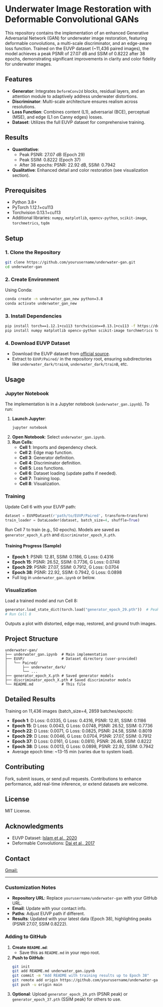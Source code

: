 
# Underwater Image Restoration with Deformable Convolutional GANs

This repository contains the implementation of an enhanced Generative Adversarial Network (GAN) for underwater image restoration, featuring deformable convolutions, a multi-scale discriminator, and an edge-aware loss function. Trained on the EUVP dataset (~11,436 paired images), the model achieves a peak PSNR of 27.07 dB and SSIM of 0.8222 after 38 epochs, demonstrating significant improvements in clarity and color fidelity for underwater images.

## Features
- **Generator**: Integrates `DeformConv2d` blocks, residual layers, and an attention module to adaptively address underwater distortions.
- **Discriminator**: Multi-scale architecture ensures realism across resolutions.
- **Loss Function**: Combines content (L1), adversarial (BCE), perceptual (MSE), and edge (L1 on Canny edges) losses.
- **Dataset**: Utilizes the full EUVP dataset for comprehensive training.

## Results
- **Quantitative**:
  - Peak PSNR: 27.07 dB (Epoch 29)
  - Peak SSIM: 0.8222 (Epoch 37)
  - After 38 epochs: PSNR: 22.92 dB, SSIM: 0.7942
- **Qualitative**: Enhanced detail and color restoration (see visualization section).

## Prerequisites
- Python 3.8+
- PyTorch 1.12.1+cu113
- Torchvision 0.13.1+cu113
- Additional libraries: `numpy`, `matplotlib`, `opencv-python`, `scikit-image`, `torchmetrics`, `tqdm`

## Setup

### 1. Clone the Repository
```bash
git clone https://github.com/yourusername/underwater-gan.git
cd underwater-gan
```

### 2. Create Environment
Using Conda:
```bash
conda create -n underwater_gan_new python=3.8
conda activate underwater_gan_new
```

### 3. Install Dependencies
```bash
pip install torch==1.12.1+cu113 torchvision==0.13.1+cu113 -f https://download.pytorch.org/whl/torch_stable.html
pip install numpy matplotlib opencv-python scikit-image torchmetrics tqdm
```

### 4. Download EUVP Dataset
- Download the EUVP dataset from [official source](https://github.com/xahidbuffon/EUVP-Dataset).
- Extract to `EUVP/Paired/` in the repository root, ensuring subdirectories like `underwater_dark/trainA`, `underwater_dark/trainB`, etc.

## Usage

### Jupyter Notebook
The implementation is in a Jupyter notebook (`underwater_gan.ipynb`). To run:

1. **Launch Jupyter**:
   ```bash
   jupyter notebook
   ```
2. **Open Notebook**: Select `underwater_gan.ipynb`.
3. **Run Cells**:
   - **Cell 1**: Imports and dependency check.
   - **Cell 2**: Edge map function.
   - **Cell 3**: Generator definition.
   - **Cell 4**: Discriminator definition.
   - **Cell 5**: Loss functions.
   - **Cell 6**: Dataset loading (update paths if needed).
   - **Cell 7**: Training loop.
   - **Cell 8**: Visualization.

### Training
Update Cell 6 with your EUVP path:
```python
dataset = EUVPDataset(r'path/to/EUVP/Paired', transform=transform)
train_loader = DataLoader(dataset, batch_size=4, shuffle=True)
```
Run Cell 7 to train (e.g., 50 epochs). Models are saved as `generator_epoch_X.pth` and `discriminator_epoch_X.pth`.

#### Training Progress (Sample)
- **Epoch 1**: PSNR: 12.81, SSIM: 0.1186, G Loss: 0.4316
- **Epoch 15**: PSNR: 26.52, SSIM: 0.7736, G Loss: 0.0748
- **Epoch 29**: PSNR: 27.07, SSIM: 0.7912, G Loss: 0.0704
- **Epoch 38**: PSNR: 22.92, SSIM: 0.7942, G Loss: 0.0898
- Full log in `underwater_gan.ipynb` or below.

### Visualization
Load a trained model and run Cell 8:
```python
generator.load_state_dict(torch.load("generator_epoch_29.pth"))  # Peak PSNR
# Run Cell 8
```
Outputs a plot with distorted, edge map, restored, and ground truth images.

## Project Structure
```
underwater-gan/
├── underwater_gan.ipynb  # Main implementation
├── EUVP/                 # Dataset directory (user-provided)
│   └── Paired/
│       ├── underwater_dark/
│       └── ...
├── generator_epoch_X.pth # Saved generator models
├── discriminator_epoch_X.pth # Saved discriminator models
└── README.md             # This file
```

## Detailed Results
Training on 11,436 images (batch_size=4, 2859 batches/epoch):
- **Epoch 1**: D Loss: 0.0335, G Loss: 0.4316, PSNR: 12.81, SSIM: 0.1186
- **Epoch 15**: D Loss: 0.0043, G Loss: 0.0748, PSNR: 26.52, SSIM: 0.7736
- **Epoch 22**: D Loss: 0.0071, G Loss: 0.0825, PSNR: 24.58, SSIM: 0.8019
- **Epoch 29**: D Loss: 0.0046, G Loss: 0.0704, PSNR: 27.07, SSIM: 0.7912
- **Epoch 37**: D Loss: 0.0161, G Loss: 0.0810, PSNR: 26.46, SSIM: 0.8222
- **Epoch 38**: D Loss: 0.0013, G Loss: 0.0898, PSNR: 22.92, SSIM: 0.7942
- Average epoch time: ~13-15 min (varies due to system load).

## Contributing
Fork, submit issues, or send pull requests. Contributions to enhance performance, add real-time inference, or extend datasets are welcome.

## License
MIT License.

## Acknowledgments
- EUVP Dataset: [Islam et al., 2020](https://github.com/xahidbuffon/EUVP-Dataset)
- Deformable Convolutions: [Dai et al., 2017](https://arxiv.org/abs/1703.06211)

## Contact
[Gmail:](mailto:shishuplawang@gmail.com)

---

### Customization Notes
- **Repository URL**: Replace `yourusername/underwater-gan` with your GitHub URL.
- **Email**: Update with your contact info.
- **Paths**: Adjust EUVP path if different.
- **Results**: Updated with your latest data (Epoch 38), highlighting peaks (PSNR 27.07, SSIM 0.8222).

### Adding to GitHub
1. **Create `README.md`**:
   - Save this as `README.md` in your repo root.
2. **Push to GitHub**:
   ```bash
   git init
   git add README.md underwater_gan.ipynb
   git commit -m "Add README with training results up to Epoch 38"
   git remote add origin https://github.com/yourusername/underwater-gan.git
   git push -u origin main
   ```
3. **Optional**: Upload `generator_epoch_29.pth` (PSNR peak) or `generator_epoch_37.pth` (SSIM peak) for others to use.

